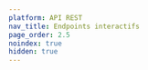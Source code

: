 ```yaml
---
platform: API REST
nav_title: Endpoints interactifs
page_order: 2.5
noindex: true
hidden: true
---
```


<link rel="stylesheet" type="text/css" href="/docs/assets/css/swagger/swagger_ui.css" >

<div id="swagger-ui"></div>
<style type="text/css">
#swagger-ui .information-container .main a {
  display: none !important;
}

#main_content #article-main {
  padding-top: 0px;
}

#main_content #article-main .block ul>li::before,#main_content #article-main .block ol>li::before {
  content: "";
}
#main_content #article-main #swagger-ui .global-server-container, #main_content #article-main #swagger-ui .scheme-container {
  background-color: #f4f4f7;  
}

#main_content #article-main #swagger-ui  .opblock-tag {
  border-bottom: 1px solid rgba(59,65,81,.3);
}
#main_content #article-main #swagger-ui .auth-container p {
  margin-bottom: 5px;
}
#main_content #article-main #swagger-ui .auth-wrapper {
  -webkit-box-pack: start;
  -ms-flex-pack: start;
  justify-content: flex-start;
}

#main_content #article-main #swagger-ui .dialog-ux .modal-ux-content {
  padding-top: 0px;
}
#main_content #article-main #swagger-ui .auth-container input[type=text]{
  border: 1px solid #f4f4f7;
  width: 100%;

}
#main_content #article-main #swagger-ui .opblock-tag-section a {
    font-family: "Sailec W00 Bold",Arial,Helvetica,sans-serif;
    display: inline;
    color: #212123;
    border-bottom-width: 0px;
    border-color: transparent;
    text-decoration: none;
    font-weight: 700;
    transition: all ease .2s;
    -webkit-transition: all ease .2s;
    -moz-transition: all ease .2s
}
#main_content #article-main  #swagger-ui .opblock-tag-section .tab a  {
  font-family: "Sailec W00 Regular",Arial,Helvetica,sans-serif;
  font-weight: 500;
}
#main_content #article-main  #swagger-ui .opblock-tag-section .tab .active a  {
  font-family: "Sailec W00 Bold",Arial,Helvetica,sans-serif;
  font-weight: 700;
}
#main_content #article-main #swagger-ui .opblock-tag-section a:hover {
    background-color: transparent;
}


#swagger-ui table, #swagger-ui table td, #swagger-ui table thead, #swagger-ui table tr {
  border: none !important;
}
#swagger-ui .model-box {
  width: 100%;
}
#swagger-ui table td.col, #swagger-ui table th.col  {
  width: auto !important;
}
#swagger-ui table thead {
  background: transparent;

}
#swagger-ui  table thead tr td, #swagger-ui table thead tr th {
  border-bottom: 1px solid rgba(59,65,81,.2) !important;
}

#swagger-ui .btn.authorize , #swagger-ui .servers select{
  background-color: #ffffff;

}

</style>
<script src="/docs/assets/js/swagger/swagger_ui_bundle.js"> </script>
<script src="/docs/assets/js/swagger/swagger_ui_standalone_preset.js"> </script>
<script>
$(document).ready(function() {

  // Build a system
  const ui = SwaggerUIBundle({
    url: "/docs/assets/js/swagger/braze_swagger.json",
    dom_id: '#swagger-ui',
    docExpansion: 'none',
    deepLinking: true,
    presets: [
      SwaggerUIBundle.presets.apis,
      SwaggerUIStandalonePreset
    ],
    plugins: [
      SwaggerUIBundle.plugins.DownloadUrl
    ],
    layout: "BaseLayout"
  })

  window.ui = ui;
});
</script>

